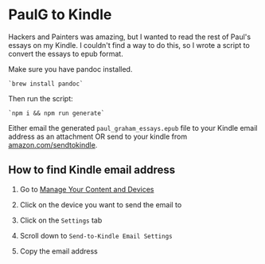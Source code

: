 # PaulG to Kindle

Hackers and Painters was amazing, but I wanted to read the rest of Paul's essays on my Kindle. I couldn't find a way to do this, so I wrote a script to convert the essays to epub format.

Make sure you have pandoc installed.

    `brew install pandoc`

Then run the script:

    `npm i && npm run generate`

Either email the generated `paul_graham_essays.epub` file to your Kindle email address as an attachment OR send to your kindle from [amazon.com/sendtokindle](https://www.amazon.com/sendtokindle).

## How to find Kindle email address

1. Go to [Manage Your Content and Devices](https://www.amazon.com/gp/digital/fiona/manage)

2. Click on the device you want to send the email to

3. Click on the `Settings` tab

4. Scroll down to `Send-to-Kindle Email Settings`

5. Copy the email address
